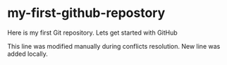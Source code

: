 # my-first-github-repostory

Here is my first Git repository. Lets get started with GitHub

This line was modified manually during conflicts resolution.
New line was added locally.
